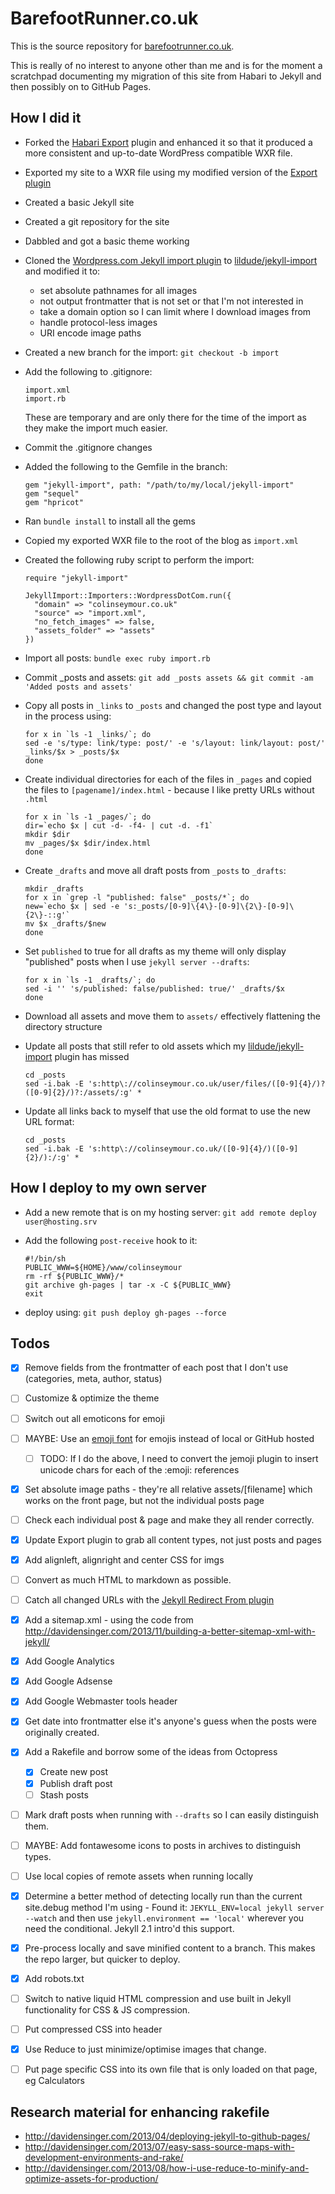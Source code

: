 # BarefootRunner.co.uk

This is the source repository for [barefootrunner.co.uk](http://barefootrunner.co.uk).

This is really of no interest to anyone other than me and is for the moment a scratchpad documenting my migration of this site from Habari to Jekyll and then possibly on to GitHub Pages.

## How I did it
- Forked the [Habari Export](https://github.com/habari-extras/export) plugin and enhanced it so that it produced a more consistent and up-to-date WordPress compatible WXR file.
- Exported my site to a WXR file using my modified version of the [Export plugin](https://github.com/lildude/export)
- Created a basic Jekyll site
- Created a git repository for the site
- Dabbled and got a basic theme working
- Cloned the [Wordpress.com Jekyll import plugin](http://import.jekyllrb.com/docs/wordpressdotcom/) to [lildude/jekyll-import](https://github.com/lildude/jekyll-import) and modified it to:
  - set absolute pathnames for all images
  - not output frontmatter that is not set or that I'm not interested in
  - take a domain option so I can limit where I download images from
  - handle protocol-less images
  - URI encode image paths
- Created a new branch for the import: `git checkout -b import`
- Add the following to .gitignore:

  ```
  import.xml
  import.rb
  ```

  These are temporary and are only there for the time of the import as they make the import much easier.

- Commit the .gitignore changes
- Added the following to the Gemfile in the branch:

  ```
  gem "jekyll-import", path: "/path/to/my/local/jekyll-import"
  gem "sequel"
  gem "hpricot"
  ```

- Ran `bundle install` to install all the gems
- Copied my exported WXR file to the root of the blog as `import.xml`
- Created the following ruby script to perform the import:

  ```
  require "jekyll-import"

  JekyllImport::Importers::WordpressDotCom.run({
    "domain" => "colinseymour.co.uk"
    "source" => "import.xml",
    "no_fetch_images" => false,
    "assets_folder" => "assets"
  })
  ```

- Import all posts: `bundle exec ruby import.rb`
- Commit _posts and assets: `git add _posts assets && git commit -am 'Added posts and assets'`
- Copy all posts in `_links` to `_posts` and changed the post type and layout in the process using:
  ```
  for x in `ls -1 _links/`; do
  sed -e 's/type: link/type: post/' -e 's/layout: link/layout: post/' _links/$x > _posts/$x
  done
  ```

- Create individual directories for each of the files in `_pages` and copied the files to `[pagename]/index.html` - because I like pretty URLs without `.html`
  ```
  for x in `ls -1 _pages/`; do
  dir=`echo $x | cut -d- -f4- | cut -d. -f1`
  mkdir $dir
  mv _pages/$x $dir/index.html
  done
  ```

- Create `_drafts` and move all draft posts from `_posts` to `_drafts`:

  ```
  mkdir _drafts
  for x in `grep -l "published: false" _posts/*`; do
  new=`echo $x | sed -e 's:_posts/[0-9]\{4\}-[0-9]\{2\}-[0-9]\{2\}-::g'`
  mv $x _drafts/$new
  done
  ```

- Set `published` to true for all drafts as my theme will only display "published" posts when I use `jekyll server --drafts`:

  ```
  for x in `ls -1 _drafts/`; do
  sed -i '' 's/published: false/published: true/' _drafts/$x
  done
  ```

- Download all assets and move them to `assets/` effectively flattening the directory structure
- Update all posts that still refer to old assets which my [lildude/jekyll-import](https://github.com/lildude/jekyll-import) plugin has missed

  ```
  cd _posts
  sed -i.bak -E 's:http\://colinseymour.co.uk/user/files/([0-9]{4}/)?([0-9]{2}/)?:/assets/:g' *
  ```

- Update all links back to myself that use the old format to use the new URL format:

  ```
  cd _posts
  sed -i.bak -E 's:http\://colinseymour.co.uk/([0-9]{4}/)([0-9]{2}/):/:g' *
  ```

## How I deploy to my own server

- Add a new remote that is on my hosting server:
  `git add remote deploy user@hosting.srv`
- Add the following `post-receive` hook to it:

  ```
  #!/bin/sh
  PUBLIC_WWW=${HOME}/www/colinseymour
  rm -rf ${PUBLIC_WWW}/*
  git archive gh-pages | tar -x -C ${PUBLIC_WWW}
  exit
  ```
- deploy using: `git push deploy gh-pages --force`

## Todos

- [x] Remove fields from the frontmatter of each post that I don't use (categories, meta, author, status)
- [ ] Customize & optimize the theme
- [ ] Switch out all emoticons for emoji
- [ ] MAYBE: Use an [emoji font](http://emojisymbols.com/) for emojis instead of local or GitHub hosted
  - [ ] TODO: If I do the above, I need to convert the jemoji plugin to insert unicode chars for each of the :emoji: references
- [x] Set absolute image paths - they're all relative assets/[filename] which works on the front page, but not the individual posts page
- [ ] Check each individual post & page and make they all render correctly.
- [x] Update Export plugin to grab all content types, not just posts and pages
- [x] Add alignleft, alignright and center CSS for imgs
- [ ] Convert as much HTML to markdown as possible.
- [ ] Catch all changed URLs with the [Jekyll Redirect From plugin](https://github.com/jekyll/jekyll-redirect-from/)
- [x] Add a sitemap.xml - using the code from http://davidensinger.com/2013/11/building-a-better-sitemap-xml-with-jekyll/
- [x] Add Google Analytics
- [x] Add Google Adsense
- [x] Add Google Webmaster tools header
- [x] Get date into frontmatter else it's anyone's guess when the posts were originally created.
- [x] Add a Rakefile and borrow some of the ideas from Octopress
  - [x] Create new post
  - [x] Publish draft post
  - [ ] Stash posts
- [ ] Mark draft posts when running with `--drafts` so I can easily distinguish them.
- [ ] MAYBE: Add fontawesome icons to posts in archives to distinguish types.
- [ ] Use local copies of remote assets when running locally
- [x] Determine a better method of detecting locally run than the current site.debug method I'm using - Found it: `JEKYLL_ENV=local jekyll server --watch` and then use `jekyll.environment == 'local'` wherever you need the conditional. Jekyll 2.1 intro'd this support.
- [x] Pre-process locally and save minified content to a branch.  This makes the repo larger, but quicker to deploy.
- [x] Add robots.txt
- [ ] Switch to native liquid HTML compression and use built in Jekyll functionality for CSS & JS compression.
- [ ] Put compressed CSS into header
- [x] Use Reduce to just minimize/optimise images that change.
- [ ] Put page specific CSS into its own file that is only loaded on that page, eg Calculators


## Research material for enhancing rakefile

- http://davidensinger.com/2013/04/deploying-jekyll-to-github-pages/
- http://davidensinger.com/2013/07/easy-sass-source-maps-with-development-environments-and-rake/
- http://davidensinger.com/2013/08/how-i-use-reduce-to-minify-and-optimize-assets-for-production/
